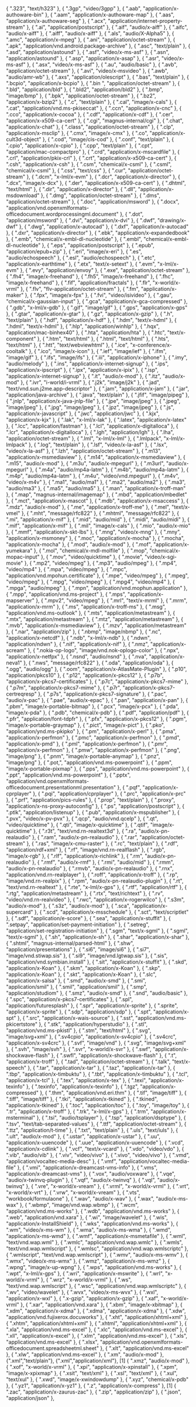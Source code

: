 { ".323", "text/h323" },
{ ".3gp", "video/3gpp" },
{ ".aab", "application/x-authoware-bin" },
{ ".aam", "application/x-authoware-map" },
{ ".aas", "application/x-authoware-seg" },
{ ".acx", "application/internet-property-stream" },
{ ".ai", "application/postscript" },
{ ".aif", "audio/x-aiff" },
{ ".aifc", "audio/x-aiff" },
{ ".aiff", "audio/x-aiff" },
{ ".als", "audio/X-Alpha5" },
{ ".amc", "application/x-mpeg" },
{ ".ani", "application/octet-stream" },
{ ".apk", "application/vnd.android.package-archive" },
{ ".asc", "text/plain" },
{ ".asd", "application/astound" },
{ ".asf", "video/x-ms-asf" },
{ ".asn", "application/astound" },
{ ".asp", "application/x-asap" },
{ ".asr", "video/x-ms-asf" },
{ ".asx", "video/x-ms-asf" },
{ ".au", "audio/basic" },
{ ".avb", "application/octet-stream" },
{ ".avi", "video/x-msvideo" },
{ ".awb", "audio/amr-wb" },
{ ".axs", "application/olescript" },
{ ".bas", "text/plain" },
{ ".bcpio", "application/x-bcpio" },
{ ".bin ", "application/octet-stream" },
{ ".bld", "application/bld" },
{ ".bld2", "application/bld2" },
{ ".bmp", "image/bmp" },
{ ".bpk", "application/octet-stream" },
{ ".bz2", "application/x-bzip2" },
{ ".c", "text/plain" },
{ ".cal", "image/x-cals" },
{ ".cat", "application/vnd.ms-pkiseccat" },
{ ".ccn", "application/x-cnc" },
{ ".cco", "application/x-cocoa" },
{ ".cdf", "application/x-cdf" },
{ ".cer", "application/x-x509-ca-cert" },
{ ".cgi", "magnus-internal/cgi" },
{ ".chat", "application/x-chat" },
{ ".class", "application/octet-stream" },
{ ".clp", "application/x-msclip" },
{ ".cmx", "image/x-cmx" },
{ ".co", "application/x-cult3d-object" },
{ ".cod", "image/cis-cod" },
{ ".conf", "text/plain" },
{ ".cpio", "application/x-cpio" },
{ ".cpp", "text/plain" },
{ ".cpt", "application/mac-compactpro" },
{ ".crd", "application/x-mscardfile" },
{ ".crl", "application/pkix-crl" },
{ ".crt", "application/x-x509-ca-cert" },
{ ".csh", "application/x-csh" },
{ ".csm", "chemical/x-csml" },
{ ".csml", "chemical/x-csml" },
{ ".css", "text/css" },
{ ".cur", "application/octet-stream" },
{ ".dcm", "x-lml/x-evm" },
{ ".dcr", "application/x-director" },
{ ".dcx", "image/x-dcx" },
{ ".der", "application/x-x509-ca-cert" },
{ ".dhtml", "text/html" },
{ ".dir", "application/x-director" },
{ ".dll", "application/x-msdownload" },
{ ".dmg", "application/octet-stream" },
{ ".dms", "application/octet-stream" },
{ ".doc", "application/msword" },
{ ".docx", "application/vnd.openxmlformats-officedocument.wordprocessingml.document" },
{ ".dot", "application/msword" },
{ ".dvi", "application/x-dvi" },
{ ".dwf", "drawing/x-dwf" },
{ ".dwg", "application/x-autocad" },
{ ".dxf", "application/x-autocad" },
{ ".dxr", "application/x-director" },
{ ".ebk", "application/x-expandedbook" },
{ ".emb", "chemical/x-embl-dl-nucleotide" },
{ ".embl", "chemical/x-embl-dl-nucleotide" },
{ ".eps", "application/postscript" },
{ ".epub", "application/epub+zip" },
{ ".eri", "image/x-eri" },
{ ".es", "audio/echospeech" },
{ ".esl", "audio/echospeech" },
{ ".etc", "application/x-earthtime" },
{ ".etx", "text/x-setext" },
{ ".evm", "x-lml/x-evm" },
{ ".evy", "application/envoy" },
{ ".exe", "application/octet-stream" },
{ ".fh4", "image/x-freehand" },
{ ".fh5", "image/x-freehand" },
{ ".fhc", "image/x-freehand" },
{ ".fif", "application/fractals" },
{ ".flr", "x-world/x-vrml" },
{ ".flv", "flv-application/octet-stream" },
{ ".fm", "application/x-maker" },
{ ".fpx", "image/x-fpx" },
{ ".fvi", "video/isivideo" },
{ ".gau", "chemical/x-gaussian-input" },
{ ".gca", "application/x-gca-compressed" },
{ ".gdb", "x-lml/x-gdb" },
{ ".gif", "image/gif" },
{ ".gps", "application/x-gps" },
{ ".gtar", "application/x-gtar" },
{ ".gz", "application/x-gzip" },
{ ".h", "text/plain" },
{ ".hdf", "application/x-hdf" },
{ ".hdm", "text/x-hdml" },
{ ".hdml", "text/x-hdml" },
{ ".hlp", "application/winhlp" },
{ ".hqx", "application/mac-binhex40" },
{ ".hta", "application/hta" },
{ ".htc", "text/x-component" },
{ ".htm", "text/html" },
{ ".html", "text/html" },
{ ".hts", "text/html" },
{ ".htt", "text/webviewhtml" },
{ ".ice", "x-conference/x-cooltalk" },
{ ".ico", "image/x-icon" },
{ ".ief", "image/ief" },
{ ".ifm", "image/gif" },
{ ".ifs", "image/ifs" },
{ ".iii", "application/x-iphone" },
{ ".imy", "audio/melody" },
{ ".ins", "application/x-internet-signup" },
{ ".ips", "application/x-ipscript" },
{ ".ipx", "application/x-ipix" },
{ ".isp", "application/x-internet-signup" },
{ ".it", "audio/x-mod" },
{ ".itz", "audio/x-mod" },
{ ".ivr", "i-world/i-vrml" },
{ ".j2k", "image/j2k" },
{ ".jad", "text/vnd.sun.j2me.app-descriptor" },
{ ".jam", "application/x-jam" },
{ ".jar", "application/java-archive" },
{ ".java", "text/plain" },
{ ".jfif", "image/pipeg" },
{ ".jnlp", "application/x-java-jnlp-file" },
{ ".jpe", "image/jpeg" },
{ ".jpeg", "image/jpeg" },
{ ".jpg", "image/jpeg" },
{ ".jpz", "image/jpeg" },
{ ".js", "application/x-javascript" },
{ ".jwc", "application/jwc" },
{ ".kjx", "application/x-kjx" },
{ ".lak", "x-lml/x-lak" },
{ ".latex", "application/x-latex" },
{ ".lcc", "application/fastman" },
{ ".lcl", "application/x-digitalloca" },
{ ".lcr", "application/x-digitalloca" },
{ ".lgh", "application/lgh" },
{ ".lha", "application/octet-stream" },
{ ".lml", "x-lml/x-lml" },
{ ".lmlpack", "x-lml/x-lmlpack" },
{ ".log", "text/plain" },
{ ".lsf", "video/x-la-asf" },
{ ".lsx", "video/x-la-asf" },
{ ".lzh", "application/octet-stream" },
{ ".m13", "application/x-msmediaview" },
{ ".m14", "application/x-msmediaview" },
{ ".m15", "audio/x-mod" },
{ ".m3u", "audio/x-mpegurl" },
{ ".m3url", "audio/x-mpegurl" },
{ ".m4a", "audio/mp4a-latm" },
{ ".m4b", "audio/mp4a-latm" },
{ ".m4p", "audio/mp4a-latm" },
{ ".m4u", "video/vnd.mpegurl" },
{ ".m4v", "video/x-m4v" },
{ ".ma1", "audio/ma1" },
{ ".ma2", "audio/ma2" },
{ ".ma3", "audio/ma3" },
{ ".ma5", "audio/ma5" },
{ ".man", "application/x-troff-man" },
{ ".map", "magnus-internal/imagemap" },
{ ".mbd", "application/mbedlet" },
{ ".mct", "application/x-mascot" },
{ ".mdb", "application/x-msaccess" },
{ ".mdz", "audio/x-mod" },
{ ".me", "application/x-troff-me" },
{ ".mel", "text/x-vmel" },
{ ".mht", "message/rfc822" },
{ ".mhtml", "message/rfc822" },
{ ".mi", "application/x-mif" },
{ ".mid", "audio/mid" },
{ ".midi", "audio/midi" },
{ ".mif", "application/x-mif" },
{ ".mil", "image/x-cals" },
{ ".mio", "audio/x-mio" },
{ ".mmf", "application/x-skt-lbs" },
{ ".mng", "video/x-mng" },
{ ".mny", "application/x-msmoney" },
{ ".moc", "application/x-mocha" },
{ ".mocha", "application/x-mocha" },
{ ".mod", "audio/x-mod" },
{ ".mof", "application/x-yumekara" },
{ ".mol", "chemical/x-mdl-molfile" },
{ ".mop", "chemical/x-mopac-input" },
{ ".mov", "video/quicktime" },
{ ".movie", "video/x-sgi-movie" },
{ ".mp2", "video/mpeg" },
{ ".mp3", "audio/mpeg" },
{ ".mp4", "video/mp4" },
{ ".mpa", "video/mpeg" },
{ ".mpc", "application/vnd.mpohun.certificate" },
{ ".mpe", "video/mpeg" },
{ ".mpeg", "video/mpeg" },
{ ".mpg", "video/mpeg" },
{ ".mpg4", "video/mp4" },
{ ".mpga", "audio/mpeg" },
{ ".mpn", "application/vnd.mophun.application" },
{ ".mpp", "application/vnd.ms-project" },
{ ".mps", "application/x-mapserver" },
{ ".mpv2", "video/mpeg" },
{ ".mrl", "text/x-mrml" },
{ ".mrm", "application/x-mrm" },
{ ".ms", "application/x-troff-ms" },
{ ".msg", "application/vnd.ms-outlook" },
{ ".mts", "application/metastream" },
{ ".mtx", "application/metastream" },
{ ".mtz", "application/metastream" },
{ ".mvb", "application/x-msmediaview" },
{ ".mzv", "application/metastream" },
{ ".nar", "application/zip" },
{ ".nbmp", "image/nbmp" },
{ ".nc", "application/x-netcdf" },
{ ".ndb", "x-lml/x-ndb" },
{ ".ndwn", "application/ndwn" },
{ ".nif", "application/x-nif" },
{ ".nmz", "application/x-scream" },
{ ".nokia-op-logo", "image/vnd.nok-oplogo-color" },
{ ".npx", "application/x-netfpx" },
{ ".nsnd", "audio/nsnd" },
{ ".nva", "application/x-neva1" },
{ ".nws", "message/rfc822" },
{ ".oda", "application/oda" },
{ ".ogg", "audio/ogg" },
{ ".oom", "application/x-AtlasMate-Plugin" },
{ ".p10", "application/pkcs10" },
{ ".p12", "application/x-pkcs12" },
{ ".p7b", "application/x-pkcs7-certificates" },
{ ".p7c", "application/x-pkcs7-mime" },
{ ".p7m", "application/x-pkcs7-mime" },
{ ".p7r", "application/x-pkcs7-certreqresp" },
{ ".p7s", "application/x-pkcs7-signature" },
{ ".pac", "audio/x-pac" },
{ ".pae", "audio/x-epac" },
{ ".pan", "application/x-pan" },
{ ".pbm", "image/x-portable-bitmap" },
{ ".pcx", "image/x-pcx" },
{ ".pda", "image/x-pda" },
{ ".pdb", "chemical/x-pdb" },
{ ".pdf", "application/pdf" },
{ ".pfr", "application/font-tdpfr" },
{ ".pfx", "application/x-pkcs12" },
{ ".pgm", "image/x-portable-graymap" },
{ ".pict", "image/x-pict" },
{ ".pko", "application/ynd.ms-pkipko" },
{ ".pm", "application/x-perl" },
{ ".pma", "application/x-perfmon" },
{ ".pmc", "application/x-perfmon" },
{ ".pmd", "application/x-pmd" },
{ ".pml", "application/x-perfmon" },
{ ".pmr", "application/x-perfmon" },
{ ".pmw", "application/x-perfmon" },
{ ".png", "image/png" },
{ ".pnm", "image/x-portable-anymap" },
{ ".pnz", "image/png" },
{ ".pot,", "application/vnd.ms-powerpoint" },
{ ".ppm", "image/x-portable-pixmap" },
{ ".pps", "application/vnd.ms-powerpoint" },
{ ".ppt", "application/vnd.ms-powerpoint" },
{ ".pptx", "application/vnd.openxmlformats-officedocument.presentationml.presentation" },
{ ".pqf", "application/x-cprplayer" },
{ ".pqi", "application/cprplayer" },
{ ".prc", "application/x-prc" },
{ ".prf", "application/pics-rules" },
{ ".prop", "text/plain" },
{ ".proxy", "application/x-ns-proxy-autoconfig" },
{ ".ps", "application/postscript" },
{ ".ptlk", "application/listenup" },
{ ".pub", "application/x-mspublisher" },
{ ".pvx", "video/x-pv-pvx" },
{ ".qcp", "audio/vnd.qcelp" },
{ ".qt", "video/quicktime" },
{ ".qti", "image/x-quicktime" },
{ ".qtif", "image/x-quicktime" },
{ ".r3t", "text/vnd.rn-realtext3d" },
{ ".ra", "audio/x-pn-realaudio" },
{ ".ram", "audio/x-pn-realaudio" },
{ ".rar", "application/octet-stream" },
{ ".ras", "image/x-cmu-raster" },
{ ".rc", "text/plain" },
{ ".rdf", "application/rdf+xml" },
{ ".rf", "image/vnd.rn-realflash" },
{ ".rgb", "image/x-rgb" },
{ ".rlf", "application/x-richlink" },
{ ".rm", "audio/x-pn-realaudio" },
{ ".rmf", "audio/x-rmf" },
{ ".rmi", "audio/mid" },
{ ".rmm", "audio/x-pn-realaudio" },
{ ".rmvb", "audio/x-pn-realaudio" },
{ ".rnx", "application/vnd.rn-realplayer" },
{ ".roff", "application/x-troff" },
{ ".rp", "image/vnd.rn-realpix" },
{ ".rpm", "audio/x-pn-realaudio-plugin" },
{ ".rt", "text/vnd.rn-realtext" },
{ ".rte", "x-lml/x-gps" },
{ ".rtf", "application/rtf" },
{ ".rtg", "application/metastream" },
{ ".rtx", "text/richtext" },
{ ".rv", "video/vnd.rn-realvideo" },
{ ".rwc", "application/x-rogerwilco" },
{ ".s3m", "audio/x-mod" },
{ ".s3z", "audio/x-mod" },
{ ".sca", "application/x-supercard" },
{ ".scd", "application/x-msschedule" },
{ ".sct", "text/scriptlet" },
{ ".sdf", "application/e-score" },
{ ".sea", "application/x-stuffit" },
{ ".setpay", "application/set-payment-initiation" },
{ ".setreg", "application/set-registration-initiation" },
{ ".sgm", "text/x-sgml" },
{ ".sgml", "text/x-sgml" },
{ ".sh", "application/x-sh" },
{ ".shar", "application/x-shar" },
{ ".shtml", "magnus-internal/parsed-html" },
{ ".shw", "application/presentations" },
{ ".si6", "image/si6" },
{ ".si7", "image/vnd.stiwap.sis" },
{ ".si9", "image/vnd.lgtwap.sis" },
{ ".sis", "application/vnd.symbian.install" },
{ ".sit", "application/x-stuffit" },
{ ".skd", "application/x-Koan" },
{ ".skm", "application/x-Koan" },
{ ".skp", "application/x-Koan" },
{ ".skt", "application/x-Koan" },
{ ".slc", "application/x-salsa" },
{ ".smd", "audio/x-smd" },
{ ".smi", "application/smil" },
{ ".smil", "application/smil" },
{ ".smp", "application/studiom" },
{ ".smz", "audio/x-smd" },
{ ".snd", "audio/basic" },
{ ".spc", "application/x-pkcs7-certificates" },
{ ".spl", "application/futuresplash" },
{ ".spr", "application/x-sprite" },
{ ".sprite", "application/x-sprite" },
{ ".sdp", "application/sdp" },
{ ".spt", "application/x-spt" },
{ ".src", "application/x-wais-source" },
{ ".sst", "application/vnd.ms-pkicertstore" },
{ ".stk", "application/hyperstudio" },
{ ".stl", "application/vnd.ms-pkistl" },
{ ".stm", "text/html" },
{ ".svg", "image/svg+xml" },
{ ".sv4cpio", "application/x-sv4cpio" },
{ ".sv4crc", "application/x-sv4crc" },
{ ".svf", "image/vnd" },
{ ".svg", "image/svg+xml" },
{ ".svh", "image/svh" },
{ ".svr", "x-world/x-svr" },
{ ".swf", "application/x-shockwave-flash" },
{ ".swfl", "application/x-shockwave-flash" },
{ ".t", "application/x-troff" },
{ ".tad", "application/octet-stream" },
{ ".talk", "text/x-speech" },
{ ".tar", "application/x-tar" },
{ ".taz", "application/x-tar" },
{ ".tbp", "application/x-timbuktu" },
{ ".tbt", "application/x-timbuktu" },
{ ".tcl", "application/x-tcl" },
{ ".tex", "application/x-tex" },
{ ".texi", "application/x-texinfo" },
{ ".texinfo", "application/x-texinfo" },
{ ".tgz", "application/x-compressed" },
{ ".thm", "application/vnd.eri.thm" },
{ ".tif", "image/tiff" },
{ ".tiff", "image/tiff" },
{ ".tki", "application/x-tkined" },
{ ".tkined", "application/x-tkined" },
{ ".toc", "application/toc" },
{ ".toy", "image/toy" },
{ ".tr", "application/x-troff" },
{ ".trk", "x-lml/x-gps" },
{ ".trm", "application/x-msterminal" },
{ ".tsi", "audio/tsplayer" },
{ ".tsp", "application/dsptype" },
{ ".tsv", "text/tab-separated-values" },
{ ".ttf", "application/octet-stream" },
{ ".ttz", "application/t-time" },
{ ".txt", "text/plain" },
{ ".uls", "text/iuls" },
{ ".ult", "audio/x-mod" },
{ ".ustar", "application/x-ustar" },
{ ".uu", "application/x-uuencode" },
{ ".uue", "application/x-uuencode" },
{ ".vcd", "application/x-cdlink" },
{ ".vcf", "text/x-vcard" },
{ ".vdo", "video/vdo" },
{ ".vib", "audio/vib" },
{ ".viv", "video/vivo" },
{ ".vivo", "video/vivo" },
{ ".vmd", "application/vocaltec-media-desc" },
{ ".vmf", "application/vocaltec-media-file" },
{ ".vmi", "application/x-dreamcast-vms-info" },
{ ".vms", "application/x-dreamcast-vms" },
{ ".vox", "audio/voxware" },
{ ".vqe", "audio/x-twinvq-plugin" },
{ ".vqf", "audio/x-twinvq" },
{ ".vql", "audio/x-twinvq" },
{ ".vre", "x-world/x-vream" },
{ ".vrml", "x-world/x-vrml" },
{ ".vrt", "x-world/x-vrt" },
{ ".vrw", "x-world/x-vream" },
{ ".vts", "workbook/formulaone" },
{ ".wav", "audio/x-wav" },
{ ".wax", "audio/x-ms-wax" },
{ ".wbmp", "image/vnd.wap.wbmp" },
{ ".wcm", "application/vnd.ms-works" },
{ ".wdb", "application/vnd.ms-works" },
{ ".web", "application/vnd.xara" },
{ ".wi", "image/wavelet" },
{ ".wis", "application/x-InstallShield" },
{ ".wks", "application/vnd.ms-works" },
{ ".wm", "video/x-ms-wm" },
{ ".wma", "audio/x-ms-wma" },
{ ".wmd", "application/x-ms-wmd" },
{ ".wmf", "application/x-msmetafile" },
{ ".wml", "text/vnd.wap.wml" },
{ ".wmlc", "application/vnd.wap.wmlc" },
{ ".wmls", "text/vnd.wap.wmlscript" },
{ ".wmlsc", "application/vnd.wap.wmlscriptc" },
{ ".wmlscript", "text/vnd.wap.wmlscript" },
{ ".wmv", "audio/x-ms-wmv" },
{ ".wmx", "video/x-ms-wmx" },
{ ".wmz", "application/x-ms-wmz" },
{ ".wpng", "image/x-up-wpng" },
{ ".wps", "application/vnd.ms-works" },
{ ".wpt", "x-lml/x-gps" },
{ ".wri", "application/x-mswrite" },
{ ".wrl", "x-world/x-vrml" },
{ ".wrz", "x-world/x-vrml" },
{ ".ws", "text/vnd.wap.wmlscript" },
{ ".wsc", "application/vnd.wap.wmlscriptc" },
{ ".wv", "video/wavelet" },
{ ".wvx", "video/x-ms-wvx" },
{ ".wxl", "application/x-wxl" },
{ ".x-gzip", "application/x-gzip" },
{ ".xaf", "x-world/x-vrml" },
{ ".xar", "application/vnd.xara" },
{ ".xbm", "image/x-xbitmap" },
{ ".xdm", "application/x-xdma" },
{ ".xdma", "application/x-xdma" },
{ ".xdw", "application/vnd.fujixerox.docuworks" },
{ ".xht", "application/xhtml+xml" },
{ ".xhtm", "application/xhtml+xml" },
{ ".xhtml", "application/xhtml+xml" },
{ ".xla", "application/vnd.ms-excel" },
{ ".xlc", "application/vnd.ms-excel" },
{ ".xll", "application/x-excel" },
{ ".xlm", "application/vnd.ms-excel" },
{ ".xls", "application/vnd.ms-excel" },
{ ".xlsx", "application/vnd.openxmlformats-officedocument.spreadsheetml.sheet" },
{ ".xlt", "application/vnd.ms-excel" },
{ ".xlw", "application/vnd.ms-excel" },
{ ".xm", "audio/x-mod" },
{".xml","text/plain"},
{".xml","application/xml"}, [1] 
{ ".xmz", "audio/x-mod" },
{ ".xof", "x-world/x-vrml" },
{ ".xpi", "application/x-xpinstall" },
{ ".xpm", "image/x-xpixmap" },
{ ".xsit", "text/xml" },
{ ".xsl", "text/xml" },
{ ".xul", "text/xul" },
{ ".xwd", "image/x-xwindowdump" },
{ ".xyz", "chemical/x-pdb" },
{ ".yz1", "application/x-yz1" },
{ ".z", "application/x-compress" }, [1] 
{ ".zac", "application/x-zaurus-zac" },
{ ".zip", "application/zip" },
{ ".json", "application/json" },